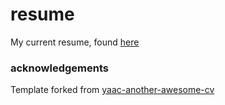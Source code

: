 # resume

My current resume, found [here](https://github.com/samflattery/resume/blob/master/resume.pdf)

### acknowledgements

Template forked from [yaac-another-awesome-cv](https://github.com/darwiin/yaac-another-awesome-cv)
